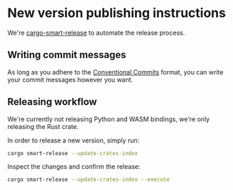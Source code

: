 # New version publishing instructions

We're [cargo-smart-release](https://lib.rs/crates/cargo-smart-release) to automate the release process.

## Writing commit messages

As long as you adhere to the [Conventional Commits](https://www.conventionalcommits.org/en/v1.0.0/) format, you can
write your commit messages however you want.

## Releasing workflow

We're currently not releasing Python and WASM bindings, we're only releasing the Rust crate.

In order to release a new version, simply run:

```bash
cargo smart-release --update-crates-index
```

Inspect the changes and confirm the release:

```bash
cargo smart-release --update-crates-index --execute
```

